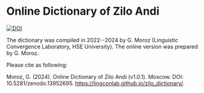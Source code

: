 # Online Dictionary of Zilo Andi

[![DOI](https://zenodo.org/badge/DOI/10.5281/zenodo.13952696.svg)](https://doi.org/10.5281/zenodo.13952695)

The dictionary was compiled in 2022--2024 by G. Moroz (Linguistic Convergence Laboratory, HSE University). The online version was prepared by G. Moroz.

Please cite as following:

Moroz, G. (2024). Online Dictionary of Zilo Andi (v1.0.1). Moscow. DOI: 10.5281/zenodo.13952695. https://lingconlab.github.io/zilo_dictionary/.

